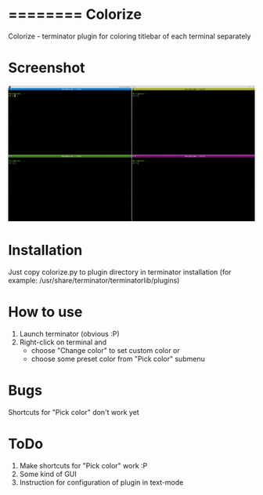 ========
Colorize
========

Colorize - terminator plugin for coloring titlebar of each terminal separately

Screenshot
==========

![Alt text](/terminator-colorize.png?raw=true "Colorize screenshot")

Installation
============

Just copy colorize.py to plugin directory in terminator installation (for example: /usr/share/terminator/terminatorlib/plugins)

How to use
==========

1. Launch terminator (obvious :P)
2. Right-click on terminal and
   - choose "Change color" to set custom color or
   - choose some preset color from "Pick color" submenu

Bugs
====

Shortcuts for "Pick color" don't work yet

ToDo
====

1. Make shortcuts for "Pick color" work :P
2. Some kind of GUI
3. Instruction for configuration of plugin in text-mode